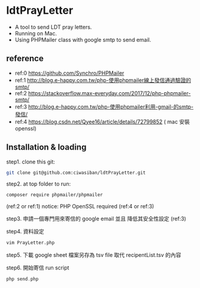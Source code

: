 # ldtPrayLetter
- A tool to send LDT pray letters.
- Running on Mac.
- Using PHPMailer class with google smtp to send email.

## reference
- ref:0 https://github.com/Synchro/PHPMailer
- ref:1 http://blog.e-happy.com.tw/php-使用phpmailer線上發信通過驗證的smtp/
- ref:2 https://stackoverflow.max-everyday.com/2017/12/php-phpmailer-smtp/
- ref:3 http://blog.e-happy.com.tw/php-使用phpmailer利用-gmail-的smtp-發信/
- ref:4 https://blog.csdn.net/Qyee16/article/details/72799852  ( mac 安裝openssl)

## Installation & loading
step1. clone this git:
```sh
git clone git@github.com:ciwasiban/ldtPrayLetter.git
```

step2. at top folder to run:
```sh
composer require phpmailer/phpmailer
```
(ref:2 or ref:1)
notice: PHP OpenSSL required (ref:4 or ref:3)

step3. 申請一個專門用來寄信的 google email 並且 降低其安全性設定 (ref:3)

step4. 資料設定
```sh
vim PrayLetter.php
```

step5. 下載 google sheet  檔案另存為 tsv file  取代 recipentList.tsv  的內容

step6. 開始寄信 run script
```php
php send.php
```
